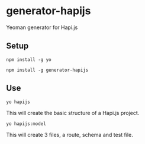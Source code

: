 # generator-hapijs

Yeoman generator for Hapi.js

## Setup

`npm install -g yo`

`npm install -g generator-hapijs`

## Use

`yo hapijs`

This will create the basic structure of a Hapi.js project.

`yo hapijs:model`

This will create 3 files, a route, schema and test file.
